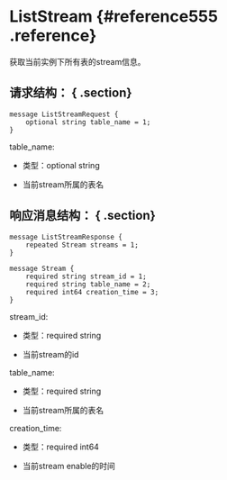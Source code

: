 # ListStream {#reference555 .reference}

获取当前实例下所有表的stream信息。

## 请求结构： { .section}

```language-pb
message ListStreamRequest {
	optional string table_name = 1;
}

```

table\_name:

-   类型：optional string

-   当前stream所属的表名


## 响应消息结构： { .section}

```language-pb
message ListStreamResponse {
    repeated Stream streams = 1;
}

message Stream {
    required string stream_id = 1;
    required string table_name = 2;
    required int64 creation_time = 3;
}

```

stream\_id:

-   类型：required string

-   当前stream的id


table\_name:

-   类型：required string

-   当前stream所属的表名


creation\_time:

-   类型：required int64

-   当前stream enable的时间


